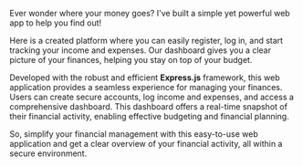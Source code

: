 Ever wonder where your money goes? I've built a simple yet powerful web app to help you find out!

Here is a created platform where you can easily register, log in, and start tracking your income and expenses. Our dashboard gives you a clear picture of your finances, helping you stay on top of your budget.

Developed with the robust and efficient **Express.js** framework, this web application provides a seamless experience for managing your finances. Users can create secure accounts, log income and expenses, and access a comprehensive dashboard. This dashboard offers a real-time snapshot of their financial activity, enabling effective budgeting and financial planning.

So, simplify your financial management with this easy-to-use web application and get a clear overview of your financial activity, all within a secure environment.


